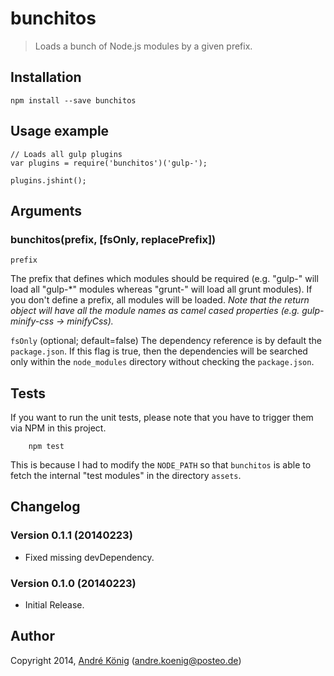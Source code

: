 # bunchitos

> Loads a bunch of Node.js modules by a given prefix.

## Installation

    npm install --save bunchitos

## Usage example

    // Loads all gulp plugins
    var plugins = require('bunchitos')('gulp-');

    plugins.jshint();

## Arguments

### bunchitos(prefix, [fsOnly, replacePrefix])

`prefix`

The prefix that defines which modules should be required (e.g. "gulp-" will load all "gulp-*" modules whereas "grunt-" will load all grunt modules). If you don't define a prefix, all modules will be loaded. _Note that the return object will have all the module names as camel cased properties (e.g. gulp-minify-css -> minifyCss)._

`fsOnly` (optional; default=false)
The dependency reference is by default the `package.json`. If this flag is true, then the dependencies will be searched only within the `node_modules` directory without checking the `package.json`.

## Tests

If you want to run the unit tests, please note that you have to trigger them via NPM in this project.

        npm test

This is because I had to modify the `NODE_PATH` so that `bunchitos` is able to fetch the internal "test modules" in the directory `assets`.

## Changelog

### Version 0.1.1 (20140223)

- Fixed missing devDependency.

### Version 0.1.0 (20140223)

- Initial Release.

## Author

Copyright 2014, [André König](http://iam.andrekoenig.info) (andre.koenig@posteo.de)
